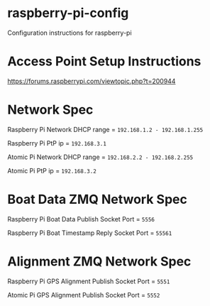 # raspberry-pi-config
Configuration instructions for raspberry-pi

# Access Point Setup Instructions
https://forums.raspberrypi.com/viewtopic.php?t=200944

# Network Spec

Raspberry Pi Network DHCP range = `192.168.1.2 - 192.168.1.255`

Raspberry Pi PtP ip = `192.168.3.1`


Atomic Pi Network DHCP range = `192.168.2.2 - 192.168.2.255`

Atomic Pi PtP ip = `192.168.3.2`

# Boat Data ZMQ Network Spec

Raspberry Pi Boat Data Publish Socket Port = `5556`

Raspberry Pi Boat Timestamp Reply Socket Port = `55561`

# Alignment ZMQ Network Spec

Raspberry Pi GPS Alignment Publish Socket Port = `5551`


Atomic Pi GPS Alignment Publish Socket Port = `5552`
